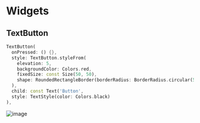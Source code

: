# Widgets

## TextButton

```dart
TextButton(
  onPressed: () {},
  style: TextButton.styleFrom(
    elevation: 5,
    backgroundColor: Colors.red,
    fixedSize: const Size(50, 50),
    shape: RoundedRectangleBorder(borderRadius: BorderRadius.circular(5))
  ),
  child: const Text('Button',
  style: TextStyle(color: Colors.black)
),
```

![image](https://user-images.githubusercontent.com/82621923/232074162-fccf5da0-6a11-417e-8f82-6e69b76ecb55.png)
